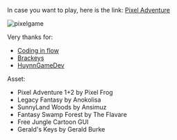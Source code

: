 In case you want to play, here is the link: [Pixel Adventure](https://huytl2107.itch.io/pixel-adventure)

![pixelgame](https://github.com/huytl2107/2D_Adventure_Simple_Game/assets/152854861/5c7f0335-10b6-4671-a322-bfdbc13032cb)

Very thanks for:
- [Coding in flow](https://www.youtube.com/@codinginflow)
- [Brackeys](https://www.youtube.com/@Brackeys)
- [HuynnGameDev](https://www.tiktok.com/@gamedevtoi)

Asset:
- Pixel Adventure 1+2 by Pixel Frog
- Legacy Fantasy by Anokolisa
- SunnyLand Woods by Ansimuz
- Fantasy Swamp Forest by The Flavare
- Free Jungle Cartoon GUI
- Gerald's Keys by Gerald Burke

